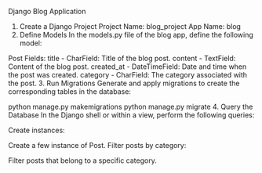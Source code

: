 Django Blog Application
1. Create a Django Project
Project Name: blog_project
App Name: blog
2. Define Models
In the models.py file of the blog app, define the following model:

Post
Fields:
title - CharField: Title of the blog post.
content - TextField: Content of the blog post.
created_at - DateTimeField: Date and time when the post was created.
category - CharField: The category associated with the post.
3. Run Migrations
Generate and apply migrations to create the corresponding tables in the database:

python manage.py makemigrations
python manage.py migrate
4. Query the Database
In the Django shell or within a view, perform the following queries:

Create instances:

Create a few instance of Post.
Filter posts by category:

Filter posts that belong to a specific category.